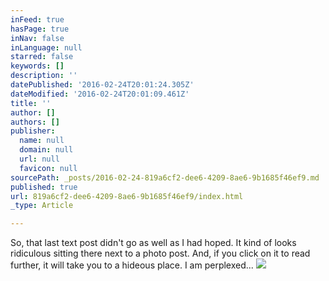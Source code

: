 ```yaml
---
inFeed: true
hasPage: true
inNav: false
inLanguage: null
starred: false
keywords: []
description: ''
datePublished: '2016-02-24T20:01:24.305Z'
dateModified: '2016-02-24T20:01:09.461Z'
title: ''
author: []
authors: []
publisher:
  name: null
  domain: null
  url: null
  favicon: null
sourcePath: _posts/2016-02-24-819a6cf2-dee6-4209-8ae6-9b1685f46ef9.md
published: true
url: 819a6cf2-dee6-4209-8ae6-9b1685f46ef9/index.html
_type: Article

---
```

So, that last text post didn't go as well as I had hoped. It kind of looks ridiculous sitting there next to a photo post. And, if you click on it to read further, it will take you to a hideous place. I am perplexed...
![](https://the-grid-user-content.s3-us-west-2.amazonaws.com/aa6138de-31a6-43dc-86eb-1e698792f2a0.jpg)